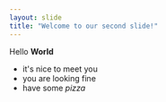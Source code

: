 ```yaml
---
layout: slide
title: "Welcome to our second slide!"
---
```

Hello **World**
* it's nice to meet you
* you are looking fine
* have some *pizza*
